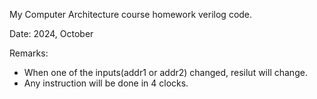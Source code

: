 My Computer Architecture course homework verilog code.

Date: 2024, October

Remarks:
* When one of the inputs(addr1 or addr2) changed, resilut will change.
* Any instruction will be done in 4 clocks.
